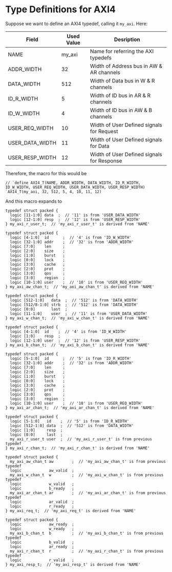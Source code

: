 # Type Definitions for AXI4
Suppose we want to define an AXI4 typedef, calling it `my_axi`. Here:

|Field          |Used Value |Desription
|-              |-          |-
|NAME           |my_axi     |Name for referring the AXI typedefs
|ADDR_WIDTH     |32         |Width of Address bus in AW & AR channels
|DATA_WIDTH     |512        |Width of Data bus in W & R channels
|ID_R_WIDTH     |5          |Width of ID bus in AR & R channels
|ID_W_WIDTH     |4          |Width of ID bus in AW & B channels
|USER_REQ_WIDTH |10         |Width of User Defined signals for Request
|USER_DATA_WIDTH|11         |Width of User Defined signals for Data
|USER_RESP_WIDTH|12         |Width of User Defined signals for Response

Therefore, the macro for this would be
```SV
// `define AXI4_T(NAME, ADDR_WIDTH, DATA_WIDTH, ID_R_WIDTH, ID_W_WIDTH, USER_REQ_WIDTH, USER_DATA_WIDTH, USER_RESP_WIDTH)
`AXI4_T(my_axi, 32, 512, 5, 4, 10, 11, 12)
```
And this macro expands to
```SV
typedef struct packed {
  logic [11-1:0] data  ;  // '11' is from 'USER_DATA_WIDTH'
  logic [12-1:0] resp  ;  // '12' is from 'USER_RESP_WIDTH'
} my_axi_r_user_t;  // 'my_axi_r_user_t' is derived from 'NAME'

typedef struct packed {
  logic [4-1:0]  id      ;  // '4' is from 'ID_W_WIDTH'
  logic [32-1:0] addr    ;  // '32' is from 'ADDR_WIDTH'
  logic [7:0]    len     ;
  logic [2:0]    size    ;
  logic [1:0]    burst   ;
  logic [0:0]    lock    ;
  logic [3:0]    cache   ;
  logic [2:0]    prot    ;
  logic [3:0]    qos     ;
  logic [3:0]    region  ;
  logic [10-1:0] user    ;  // '10' is from 'USER_REQ_WIDTH'
} my_axi_aw_chan_t;  // 'my_axi_aw_chan_t' is derived from 'NAME'

typedef struct packed {
  logic [512-1:0]   data  ;  // '512' is from 'DATA_WIDTH'
  logic [512/8-1:0] strb  ;  // '512' is from 'DATA_WIDTH'
  logic [0:0]       last  ;
  logic [11-1:0]    user  ;  // '11' is from 'USER_DATA_WIDTH'
} my_axi_w_chan_t;  // 'my_axi_w_chan_t' is derived from 'NAME'

typedef struct packed {
  logic [4-1:0]  id    ;  // '4' is from 'ID_W_WIDTH'
  logic [1:0]    resp  ;
  logic [12-1:0] user  ;  // '12' is from 'USER_RESP_WIDTH'
} my_axi_b_chan_t;  // 'my_axi_b_chan_t' is derived from 'NAME'

typedef struct packed {
  logic [5-1:0]  id      ;  // '5' is from 'ID_R_WIDTH'
  logic [32-1:0] addr    ;  // '32' is from 'ADDR_WIDTH'
  logic [7:0]    len     ;
  logic [2:0]    size    ;
  logic [1:0]    burst   ;
  logic [0:0]    lock    ;
  logic [3:0]    cache   ;
  logic [2:0]    prot    ;
  logic [3:0]    qos     ;
  logic [3:0]    region  ;
  logic [10-1:0] user    ;  // '10' is from 'USER_REQ_WIDTH'
} my_axi_ar_chan_t;  // 'my_axi_ar_chan_t' is derived from 'NAME'

typedef struct packed {
  logic [5-1:0]   id    ;  // '5' is from 'ID_R_WIDTH'
  logic [512-1:0] data  ;  // '512' is from 'DATA_WIDTH'
  logic [1:0]     resp  ;
  logic [0:0]     last  ;
  my_axi_r_user_t user  ;  // 'my_axi_r_user_t' is from previous typedef
} my_axi_r_chan_t;  // 'my_axi_r_chan_t' is derived from 'NAME'

typedef struct packed {
  my_axi_aw_chan_t aw        ;  // 'my_axi_aw_chan_t' is from previous typedef
  logic            aw_valid  ;
  my_axi_w_chan_t  w         ;  // 'my_axi_w_chan_t' is from previous typedef
  logic            w_valid   ;
  logic            b_ready   ;
  my_axi_ar_chan_t ar        ;  // 'my_axi_ar_chan_t' is from previous typedef
  logic            ar_valid  ;
  logic            r_ready   ;
} my_axi_req_t;  // 'my_axi_req_t' is derived from 'NAME'

typedef struct packed {
  logic            aw_ready  ;
  logic            w_ready   ;
  my_axi_b_chan_t  b         ;  // 'my_axi_b_chan_t' is from previous typedef
  logic            b_valid   ;
  logic            ar_ready  ;
  my_axi_r_chan_t  r         ;  // 'my_axi_r_chan_t' is from previous typedef
  logic            r_valid   ;
} my_axi_resp_t;  // 'my_axi_resp_t' is derived from 'NAME'
```
